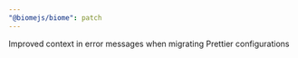 ```yaml
---
"@biomejs/biome": patch
---
```


Improved context in error messages when migrating Prettier configurations
